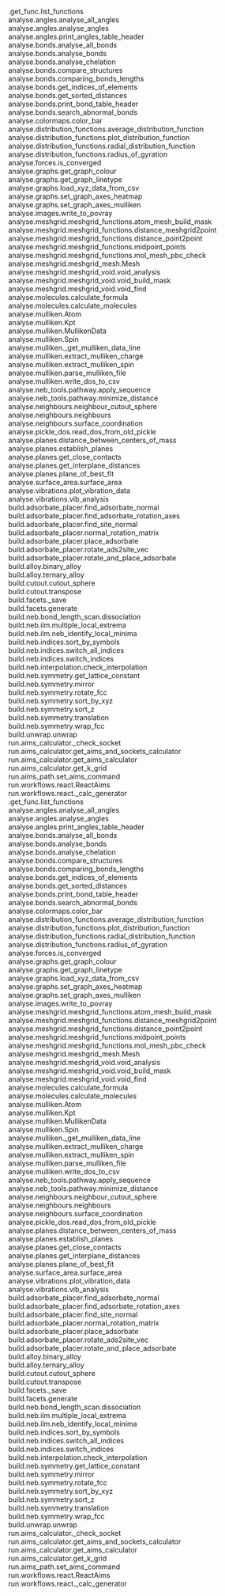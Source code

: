   .get_func.list_functions  
  analyse.angles.analyse_all_angles  
  analyse.angles.analyse_angles  
  analyse.angles.print_angles_table_header  
  analyse.bonds.analyse_all_bonds  
  analyse.bonds.analyse_bonds  
  analyse.bonds.analyse_chelation  
  analyse.bonds.compare_structures  
  analyse.bonds.comparing_bonds_lengths  
  analyse.bonds.get_indices_of_elements  
  analyse.bonds.get_sorted_distances  
  analyse.bonds.print_bond_table_header  
  analyse.bonds.search_abnormal_bonds  
  analyse.colormaps.color_bar  
  analyse.distribution_functions.average_distribution_function  
  analyse.distribution_functions.plot_distribution_function  
  analyse.distribution_functions.radial_distribution_function  
  analyse.distribution_functions.radius_of_gyration  
  analyse.forces.is_converged  
  analyse.graphs.get_graph_colour  
  analyse.graphs.get_graph_linetype  
  analyse.graphs.load_xyz_data_from_csv  
  analyse.graphs.set_graph_axes_heatmap  
  analyse.graphs.set_graph_axes_mulliken  
  analyse.images.write_to_povray  
  analyse.meshgrid.meshgrid_functions.atom_mesh_build_mask  
  analyse.meshgrid.meshgrid_functions.distance_meshgrid2point  
  analyse.meshgrid.meshgrid_functions.distance_point2point  
  analyse.meshgrid.meshgrid_functions.midpoint_points  
  analyse.meshgrid.meshgrid_functions.mol_mesh_pbc_check  
  analyse.meshgrid.meshgrid_mesh.Mesh  
  analyse.meshgrid.meshgrid_void.void_analysis  
  analyse.meshgrid.meshgrid_void.void_build_mask  
  analyse.meshgrid.meshgrid_void.void_find  
  analyse.molecules.calculate_formula  
  analyse.molecules.calculate_molecules  
  analyse.mulliken.Atom  
  analyse.mulliken.Kpt  
  analyse.mulliken.MullikenData  
  analyse.mulliken.Spin  
  analyse.mulliken._get_mulliken_data_line  
  analyse.mulliken.extract_mulliken_charge  
  analyse.mulliken.extract_mulliken_spin  
  analyse.mulliken.parse_mulliken_file  
  analyse.mulliken.write_dos_to_csv  
  analyse.neb_tools.pathway.apply_sequence  
  analyse.neb_tools.pathway.minimize_distance  
  analyse.neighbours.neighbour_cutout_sphere  
  analyse.neighbours.neighbours  
  analyse.neighbours.surface_coordination  
  analyse.pickle_dos.read_dos_from_old_pickle  
  analyse.planes.distance_between_centers_of_mass  
  analyse.planes.establish_planes  
  analyse.planes.get_close_contacts  
  analyse.planes.get_interplane_distances  
  analyse.planes.plane_of_best_fit  
  analyse.surface_area.surface_area  
  analyse.vibrations.plot_vibration_data  
  analyse.vibrations.vib_analysis  
  build.adsorbate_placer.find_adsorbate_normal  
  build.adsorbate_placer.find_adsorbate_rotation_axes  
  build.adsorbate_placer.find_site_normal  
  build.adsorbate_placer.normal_rotation_matrix  
  build.adsorbate_placer.place_adsorbate  
  build.adsorbate_placer.rotate_ads2site_vec  
  build.adsorbate_placer.rotate_and_place_adsorbate  
  build.alloy.binary_alloy  
  build.alloy.ternary_alloy  
  build.cutout.cutout_sphere  
  build.cutout.transpose  
  build.facets._save  
  build.facets.generate  
  build.neb.bond_length_scan.dissociation  
  build.neb.ilm.multiple_local_extrema  
  build.neb.ilm.neb_identify_local_minima  
  build.neb.indices.sort_by_symbols  
  build.neb.indices.switch_all_indices  
  build.neb.indices.switch_indices  
  build.neb.interpolation.check_interpolation  
  build.neb.symmetry.get_lattice_constant  
  build.neb.symmetry.mirror  
  build.neb.symmetry.rotate_fcc  
  build.neb.symmetry.sort_by_xyz  
  build.neb.symmetry.sort_z  
  build.neb.symmetry.translation  
  build.neb.symmetry.wrap_fcc  
  build.unwrap.unwrap  
  run.aims_calculator._check_socket  
  run.aims_calculator.get_aims_and_sockets_calculator  
  run.aims_calculator.get_aims_calculator  
  run.aims_calculator.get_k_grid  
  run.aims_path.set_aims_command  
  run.workflows.react.ReactAims  
  run.workflows.react._calc_generator  
  .get_func.list_functions  
  analyse.angles.analyse_all_angles  
  analyse.angles.analyse_angles  
  analyse.angles.print_angles_table_header  
  analyse.bonds.analyse_all_bonds  
  analyse.bonds.analyse_bonds  
  analyse.bonds.analyse_chelation  
  analyse.bonds.compare_structures  
  analyse.bonds.comparing_bonds_lengths  
  analyse.bonds.get_indices_of_elements  
  analyse.bonds.get_sorted_distances  
  analyse.bonds.print_bond_table_header  
  analyse.bonds.search_abnormal_bonds  
  analyse.colormaps.color_bar  
  analyse.distribution_functions.average_distribution_function  
  analyse.distribution_functions.plot_distribution_function  
  analyse.distribution_functions.radial_distribution_function  
  analyse.distribution_functions.radius_of_gyration  
  analyse.forces.is_converged  
  analyse.graphs.get_graph_colour  
  analyse.graphs.get_graph_linetype  
  analyse.graphs.load_xyz_data_from_csv  
  analyse.graphs.set_graph_axes_heatmap  
  analyse.graphs.set_graph_axes_mulliken  
  analyse.images.write_to_povray  
  analyse.meshgrid.meshgrid_functions.atom_mesh_build_mask  
  analyse.meshgrid.meshgrid_functions.distance_meshgrid2point  
  analyse.meshgrid.meshgrid_functions.distance_point2point  
  analyse.meshgrid.meshgrid_functions.midpoint_points  
  analyse.meshgrid.meshgrid_functions.mol_mesh_pbc_check  
  analyse.meshgrid.meshgrid_mesh.Mesh  
  analyse.meshgrid.meshgrid_void.void_analysis  
  analyse.meshgrid.meshgrid_void.void_build_mask  
  analyse.meshgrid.meshgrid_void.void_find  
  analyse.molecules.calculate_formula  
  analyse.molecules.calculate_molecules  
  analyse.mulliken.Atom  
  analyse.mulliken.Kpt  
  analyse.mulliken.MullikenData  
  analyse.mulliken.Spin  
  analyse.mulliken._get_mulliken_data_line  
  analyse.mulliken.extract_mulliken_charge  
  analyse.mulliken.extract_mulliken_spin  
  analyse.mulliken.parse_mulliken_file  
  analyse.mulliken.write_dos_to_csv  
  analyse.neb_tools.pathway.apply_sequence  
  analyse.neb_tools.pathway.minimize_distance  
  analyse.neighbours.neighbour_cutout_sphere  
  analyse.neighbours.neighbours  
  analyse.neighbours.surface_coordination  
  analyse.pickle_dos.read_dos_from_old_pickle  
  analyse.planes.distance_between_centers_of_mass  
  analyse.planes.establish_planes  
  analyse.planes.get_close_contacts  
  analyse.planes.get_interplane_distances  
  analyse.planes.plane_of_best_fit  
  analyse.surface_area.surface_area  
  analyse.vibrations.plot_vibration_data  
  analyse.vibrations.vib_analysis  
  build.adsorbate_placer.find_adsorbate_normal  
  build.adsorbate_placer.find_adsorbate_rotation_axes  
  build.adsorbate_placer.find_site_normal  
  build.adsorbate_placer.normal_rotation_matrix  
  build.adsorbate_placer.place_adsorbate  
  build.adsorbate_placer.rotate_ads2site_vec  
  build.adsorbate_placer.rotate_and_place_adsorbate  
  build.alloy.binary_alloy  
  build.alloy.ternary_alloy  
  build.cutout.cutout_sphere  
  build.cutout.transpose  
  build.facets._save  
  build.facets.generate  
  build.neb.bond_length_scan.dissociation  
  build.neb.ilm.multiple_local_extrema  
  build.neb.ilm.neb_identify_local_minima  
  build.neb.indices.sort_by_symbols  
  build.neb.indices.switch_all_indices  
  build.neb.indices.switch_indices  
  build.neb.interpolation.check_interpolation  
  build.neb.symmetry.get_lattice_constant  
  build.neb.symmetry.mirror  
  build.neb.symmetry.rotate_fcc  
  build.neb.symmetry.sort_by_xyz  
  build.neb.symmetry.sort_z  
  build.neb.symmetry.translation  
  build.neb.symmetry.wrap_fcc  
  build.unwrap.unwrap  
  run.aims_calculator._check_socket  
  run.aims_calculator.get_aims_and_sockets_calculator  
  run.aims_calculator.get_aims_calculator  
  run.aims_calculator.get_k_grid  
  run.aims_path.set_aims_command  
  run.workflows.react.ReactAims  
  run.workflows.react._calc_generator  
  